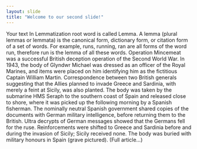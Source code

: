 ```yaml
---
layout: slide
title: "Welcome to our second slide!"
---
```

Your text
In Lemmatization root word is called Lemma. A lemma (plural lemmas or lemmata) is the canonical form, dictionary form, or citation form of a set of words. For example, runs, running, ran are all forms of the word run, therefore run is the lemma of all these words. Operation Mincemeat was a successful British deception operation of the Second World War. In 1943, the body of Glyndwr Michael was dressed as an officer of the Royal Marines, and items were placed on him identifying him as the fictitious Captain William Martin. Correspondence between two British generals suggesting that the Allies planned to invade Greece and Sardinia, with merely a feint at Sicily, was also planted. The body was taken by the submarine HMS Seraph to the southern coast of Spain and released close to shore, where it was picked up the following morning by a Spanish fisherman. The nominally neutral Spanish government shared copies of the documents with German military intelligence, before returning them to the British. Ultra decrypts of German messages showed that the Germans fell for the ruse. Reinforcements were shifted to Greece and Sardinia before and during the invasion of Sicily; Sicily received none. The body was buried with military honours in Spain (grave pictured). (Full article...)

